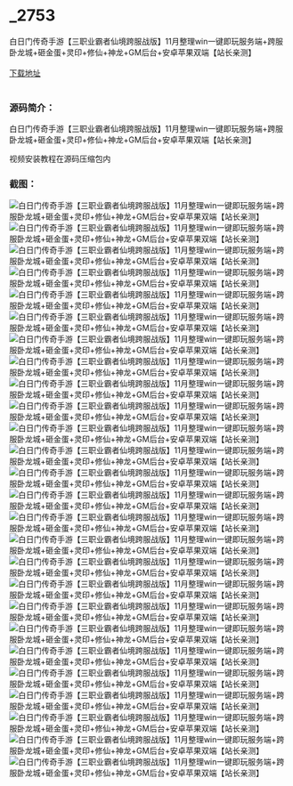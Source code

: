 # _2753
白日门传奇手游【三职业霸者仙境跨服战版】11月整理win一键即玩服务端+跨服卧龙城+砸金蛋+灵印+修仙+神龙+GM后台+安卓苹果双端【站长亲测】
<br/></br>
[下载地址](https://www.uuid2.com/2753.html "下载地址")
<br/></br>
<h3>源码简介：</h3>
<p>白日门传奇手游【三职业霸者仙境跨服战版】11月整理win一键即玩服务端+跨服卧龙城+砸金蛋+灵印+修仙+神龙+GM后台+安卓苹果双端【站长亲测】<p>
<p>视频安装教程在源码压缩包内<p>
<h3>截图：</h3>
<img src="https://www.uuid2.com/wp-content/uploads/img/202111/bdae18e464.jpg" alt="白日门传奇手游【三职业霸者仙境跨服战版】11月整理win一键即玩服务端+跨服卧龙城+砸金蛋+灵印+修仙+神龙+GM后台+安卓苹果双端【站长亲测】"><img src="https://www.uuid2.com/wp-content/uploads/img/202111/bdae18e912.jpg" alt="白日门传奇手游【三职业霸者仙境跨服战版】11月整理win一键即玩服务端+跨服卧龙城+砸金蛋+灵印+修仙+神龙+GM后台+安卓苹果双端【站长亲测】"><img src="https://www.uuid2.com/wp-content/uploads/img/202111/29a2633929.jpg" alt="白日门传奇手游【三职业霸者仙境跨服战版】11月整理win一键即玩服务端+跨服卧龙城+砸金蛋+灵印+修仙+神龙+GM后台+安卓苹果双端【站长亲测】"><img src="https://www.uuid2.com/wp-content/uploads/img/202111/29a2633628.jpg" alt="白日门传奇手游【三职业霸者仙境跨服战版】11月整理win一键即玩服务端+跨服卧龙城+砸金蛋+灵印+修仙+神龙+GM后台+安卓苹果双端【站长亲测】"><img src="https://www.uuid2.com/wp-content/uploads/img/202111/29a2633322.jpg" alt="白日门传奇手游【三职业霸者仙境跨服战版】11月整理win一键即玩服务端+跨服卧龙城+砸金蛋+灵印+修仙+神龙+GM后台+安卓苹果双端【站长亲测】"><img src="https://www.uuid2.com/wp-content/uploads/img/202111/29a2633506.jpg" alt="白日门传奇手游【三职业霸者仙境跨服战版】11月整理win一键即玩服务端+跨服卧龙城+砸金蛋+灵印+修仙+神龙+GM后台+安卓苹果双端【站长亲测】"><img src="https://www.uuid2.com/wp-content/uploads/img/202111/29a2633695.jpg" alt="白日门传奇手游【三职业霸者仙境跨服战版】11月整理win一键即玩服务端+跨服卧龙城+砸金蛋+灵印+修仙+神龙+GM后台+安卓苹果双端【站长亲测】"><img src="https://www.uuid2.com/wp-content/uploads/img/202111/29a2633362.jpg" alt="白日门传奇手游【三职业霸者仙境跨服战版】11月整理win一键即玩服务端+跨服卧龙城+砸金蛋+灵印+修仙+神龙+GM后台+安卓苹果双端【站长亲测】"><img src="https://www.uuid2.com/wp-content/uploads/img/202111/8e30648354.jpg" alt="白日门传奇手游【三职业霸者仙境跨服战版】11月整理win一键即玩服务端+跨服卧龙城+砸金蛋+灵印+修仙+神龙+GM后台+安卓苹果双端【站长亲测】"><img src="https://www.uuid2.com/wp-content/uploads/img/202111/8e30648520.jpg" alt="白日门传奇手游【三职业霸者仙境跨服战版】11月整理win一键即玩服务端+跨服卧龙城+砸金蛋+灵印+修仙+神龙+GM后台+安卓苹果双端【站长亲测】"><img src="https://www.uuid2.com/wp-content/uploads/img/202111/8e30648822.jpg" alt="白日门传奇手游【三职业霸者仙境跨服战版】11月整理win一键即玩服务端+跨服卧龙城+砸金蛋+灵印+修仙+神龙+GM后台+安卓苹果双端【站长亲测】"><img src="https://www.uuid2.com/wp-content/uploads/img/202111/8e30648827.jpg" alt="白日门传奇手游【三职业霸者仙境跨服战版】11月整理win一键即玩服务端+跨服卧龙城+砸金蛋+灵印+修仙+神龙+GM后台+安卓苹果双端【站长亲测】"><img src="https://www.uuid2.com/wp-content/uploads/img/202111/8e30648644.jpg" alt="白日门传奇手游【三职业霸者仙境跨服战版】11月整理win一键即玩服务端+跨服卧龙城+砸金蛋+灵印+修仙+神龙+GM后台+安卓苹果双端【站长亲测】"><img src="https://www.uuid2.com/wp-content/uploads/img/202111/8e30648941.jpg" alt="白日门传奇手游【三职业霸者仙境跨服战版】11月整理win一键即玩服务端+跨服卧龙城+砸金蛋+灵印+修仙+神龙+GM后台+安卓苹果双端【站长亲测】"><img src="https://www.uuid2.com/wp-content/uploads/img/202111/8e30648175.jpg" alt="白日门传奇手游【三职业霸者仙境跨服战版】11月整理win一键即玩服务端+跨服卧龙城+砸金蛋+灵印+修仙+神龙+GM后台+安卓苹果双端【站长亲测】"><img src="https://www.uuid2.com/wp-content/uploads/img/202111/8a6f758658.jpg" alt="白日门传奇手游【三职业霸者仙境跨服战版】11月整理win一键即玩服务端+跨服卧龙城+砸金蛋+灵印+修仙+神龙+GM后台+安卓苹果双端【站长亲测】"><img src="https://www.uuid2.com/wp-content/uploads/img/202111/8a6f758824.jpg" alt="白日门传奇手游【三职业霸者仙境跨服战版】11月整理win一键即玩服务端+跨服卧龙城+砸金蛋+灵印+修仙+神龙+GM后台+安卓苹果双端【站长亲测】"><img src="https://www.uuid2.com/wp-content/uploads/img/202111/8a6f758639.jpg" alt="白日门传奇手游【三职业霸者仙境跨服战版】11月整理win一键即玩服务端+跨服卧龙城+砸金蛋+灵印+修仙+神龙+GM后台+安卓苹果双端【站长亲测】"><img src="https://www.uuid2.com/wp-content/uploads/img/202111/8a6f758511.jpg" alt="白日门传奇手游【三职业霸者仙境跨服战版】11月整理win一键即玩服务端+跨服卧龙城+砸金蛋+灵印+修仙+神龙+GM后台+安卓苹果双端【站长亲测】"><img src="https://www.uuid2.com/wp-content/uploads/img/202111/8a6f758520.jpg" alt="白日门传奇手游【三职业霸者仙境跨服战版】11月整理win一键即玩服务端+跨服卧龙城+砸金蛋+灵印+修仙+神龙+GM后台+安卓苹果双端【站长亲测】"><img src="https://www.uuid2.com/wp-content/uploads/img/202111/8a6f758797.jpg" alt="白日门传奇手游【三职业霸者仙境跨服战版】11月整理win一键即玩服务端+跨服卧龙城+砸金蛋+灵印+修仙+神龙+GM后台+安卓苹果双端【站长亲测】"><img src="https://www.uuid2.com/wp-content/uploads/img/202111/8a6f758837.jpg" alt="白日门传奇手游【三职业霸者仙境跨服战版】11月整理win一键即玩服务端+跨服卧龙城+砸金蛋+灵印+修仙+神龙+GM后台+安卓苹果双端【站长亲测】"><img src="https://www.uuid2.com/wp-content/uploads/img/202111/5997523927.jpg" alt="白日门传奇手游【三职业霸者仙境跨服战版】11月整理win一键即玩服务端+跨服卧龙城+砸金蛋+灵印+修仙+神龙+GM后台+安卓苹果双端【站长亲测】"><img src="https://www.uuid2.com/wp-content/uploads/img/202111/5997523527.jpg" alt="白日门传奇手游【三职业霸者仙境跨服战版】11月整理win一键即玩服务端+跨服卧龙城+砸金蛋+灵印+修仙+神龙+GM后台+安卓苹果双端【站长亲测】"><img src="https://www.uuid2.com/wp-content/uploads/img/202111/5997523170.jpg" alt="白日门传奇手游【三职业霸者仙境跨服战版】11月整理win一键即玩服务端+跨服卧龙城+砸金蛋+灵印+修仙+神龙+GM后台+安卓苹果双端【站长亲测】"><img src="https://www.uuid2.com/wp-content/uploads/img/202111/5997523426.jpg" alt="白日门传奇手游【三职业霸者仙境跨服战版】11月整理win一键即玩服务端+跨服卧龙城+砸金蛋+灵印+修仙+神龙+GM后台+安卓苹果双端【站长亲测】">
